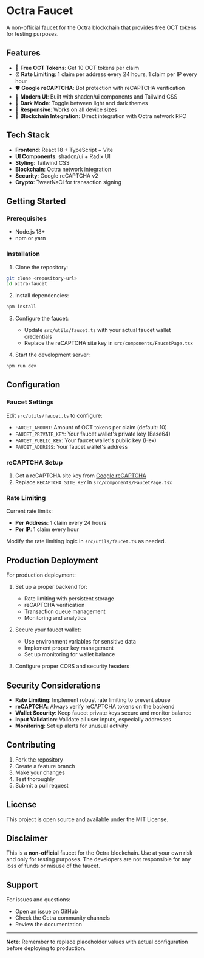 # Octra Faucet

A non-official faucet for the Octra blockchain that provides free OCT tokens for testing purposes.

## Features

- 🚰 **Free OCT Tokens**: Get 10 OCT tokens per claim
- ⏰ **Rate Limiting**: 1 claim per address every 24 hours, 1 claim per IP every hour
- 🛡️ **Google reCAPTCHA**: Bot protection with reCAPTCHA verification
- 🎨 **Modern UI**: Built with shadcn/ui components and Tailwind CSS
- 🌙 **Dark Mode**: Toggle between light and dark themes
- 📱 **Responsive**: Works on all device sizes
- 🔗 **Blockchain Integration**: Direct integration with Octra network RPC

## Tech Stack

- **Frontend**: React 18 + TypeScript + Vite
- **UI Components**: shadcn/ui + Radix UI
- **Styling**: Tailwind CSS
- **Blockchain**: Octra network integration
- **Security**: Google reCAPTCHA v2
- **Crypto**: TweetNaCl for transaction signing

## Getting Started

### Prerequisites

- Node.js 18+ 
- npm or yarn

### Installation

1. Clone the repository:
```bash
git clone <repository-url>
cd octra-faucet
```

2. Install dependencies:
```bash
npm install
```

3. Configure the faucet:
   - Update `src/utils/faucet.ts` with your actual faucet wallet credentials
   - Replace the reCAPTCHA site key in `src/components/FaucetPage.tsx`

4. Start the development server:
```bash
npm run dev
```

## Configuration

### Faucet Settings

Edit `src/utils/faucet.ts` to configure:

- `FAUCET_AMOUNT`: Amount of OCT tokens per claim (default: 10)
- `FAUCET_PRIVATE_KEY`: Your faucet wallet's private key (Base64)
- `FAUCET_PUBLIC_KEY`: Your faucet wallet's public key (Hex)
- `FAUCET_ADDRESS`: Your faucet wallet's address

### reCAPTCHA Setup

1. Get a reCAPTCHA site key from [Google reCAPTCHA](https://www.google.com/recaptcha/)
2. Replace `RECAPTCHA_SITE_KEY` in `src/components/FaucetPage.tsx`

### Rate Limiting

Current rate limits:
- **Per Address**: 1 claim every 24 hours
- **Per IP**: 1 claim every hour

Modify the rate limiting logic in `src/utils/faucet.ts` as needed.

## Production Deployment

For production deployment:

1. Set up a proper backend for:
   - Rate limiting with persistent storage
   - reCAPTCHA verification
   - Transaction queue management
   - Monitoring and analytics

2. Secure your faucet wallet:
   - Use environment variables for sensitive data
   - Implement proper key management
   - Set up monitoring for wallet balance

3. Configure proper CORS and security headers

## Security Considerations

- **Rate Limiting**: Implement robust rate limiting to prevent abuse
- **reCAPTCHA**: Always verify reCAPTCHA tokens on the backend
- **Wallet Security**: Keep faucet private keys secure and monitor balance
- **Input Validation**: Validate all user inputs, especially addresses
- **Monitoring**: Set up alerts for unusual activity

## Contributing

1. Fork the repository
2. Create a feature branch
3. Make your changes
4. Test thoroughly
5. Submit a pull request

## License

This project is open source and available under the MIT License.

## Disclaimer

This is a **non-official** faucet for the Octra blockchain. Use at your own risk and only for testing purposes. The developers are not responsible for any loss of funds or misuse of the faucet.

## Support

For issues and questions:
- Open an issue on GitHub
- Check the Octra community channels
- Review the documentation

---

**Note**: Remember to replace placeholder values with actual configuration before deploying to production.